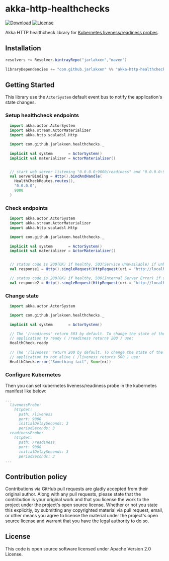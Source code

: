 # akka-http-healthchecks
[![Download](https://api.bintray.com/packages/jarlakxen/maven/akka-http-healthchecks/images/download.svg)](https://bintray.com/jarlakxen/maven/akka-http-healthchecks/_latestVersion)
[![License](https://img.shields.io/badge/license-Apache_2.0-blue.svg)](LICENSE)

Akka HTTP healthcheck library for [Kubernetes liveness/readiness probes][k8sprobes].

## Installation
```scala
resolvers += Resolver.bintrayRepo("jarlakxen","maven")
  
libraryDependencies += "com.github.jarlakxen" %% "akka-http-healthchecks" % <version>
```

## Getting Started

This library use the `ActorSystem` default event bus to notify the application's state changes.

### Setup healthcheck endpoints

```scala
  import akka.actor.ActorSystem
  import akka.stream.ActorMaterializer
  import akka.http.scaladsl.Http

  import com.github.jarlakxen.healthchecks._
  
  implicit val system       = ActorSystem()
  implicit val materializer = ActorMaterializer()


  // start web server listening "0.0.0.0:9000/readiness" and "0.0.0.0:9000/liveness"
  val serverBinding = Http().bindAndHandle(
    HealthCheckRoutes.routes(),
    "0.0.0.0",
    9000
  )
```

### Check endpoints

```scala
  import akka.actor.ActorSystem
  import akka.stream.ActorMaterializer
  import akka.http.scaladsl.Http

  import com.github.jarlakxen.healthchecks._
  
  implicit val system       = ActorSystem()
  implicit val materializer = ActorMaterializer()


  // status code is 200(OK) if healthy, 503(Service Unavailable) if unhealthy.
  val response1 = Http().singleRequest(HttpRequest(uri = "http://localhost:8888/readiness"))

  // status code is 200(OK) if healthy, 500(Internal Server Error) if unhealthy.
  val response2 = Http().singleRequest(HttpRequest(uri = "http://localhost:8888/liveness"))
```

### Change state

```scala
  import akka.actor.ActorSystem

  import com.github.jarlakxen.healthchecks._
  
  implicit val system       = ActorSystem()

  // The '/readiness' return 503 by default. To change the state of the
  // application to ready ( /readiness returns 200 ) use:
  HealthCheck.ready
  
  // The '/liveness' return 200 by default. To change the state of the
  // application to not alive ( /liveness returns 500 ) use:
  HealthCheck.error("Something fail", Some(ex))
```

### Configure Kubernetes

Then you can set kubernetes liveness/readiness probe in the kubernetes manifest like below:

```yaml
...
  livenessProbe:
    httpGet:
      path: /liveness
      port: 9000
      initialDelaySeconds: 3
      periodSeconds: 3
  readinessProbe:
    httpGet:
      path: /readiness
      port: 9000
      initialDelaySeconds: 3
      periodSeconds: 3
...
```

## Contribution policy ##

Contributions via GitHub pull requests are gladly accepted from their original author. Along with any pull requests, please state that the contribution is your original work and that you license the work to the project under the project's open source license. Whether or not you state this explicitly, by submitting any copyrighted material via pull request, email, or other means you agree to license the material under the project's open source license and warrant that you have the legal authority to do so.


## License
This code is open source software licensed under Apache Version 2.0 License.

[k8sprobes]: https://kubernetes.io/docs/tasks/configure-pod-container/configure-liveness-readiness-probes/ "Kubernetes liveness/readiness probe"